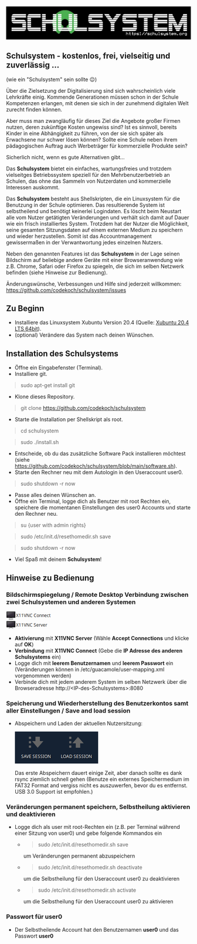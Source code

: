 ![schulsystem](https://github.com/codekoch/schulsystem/blob/main/Logo_website.jpg)
## Schulsystem - kostenlos, frei, vielseitig und zuverlässig ...
(wie ein "Schulsystem" sein sollte 😉)

Über die Zielsetzung der Digitalisierung sind sich wahrscheinlich viele Lehrkräfte einig. Kommende Generationen müssen schon in der Schule Kompetenzen erlangen, mit denen sie sich in der zunehmend digitalen Welt zurecht finden können. 

Aber muss man zwangläufig für dieses Ziel die Angebote großer Firmen nutzen, deren zukünftige Kosten ungewiss sind? Ist es sinnvoll, bereits Kinder in eine Abhängigkeit zu führen, von der sie sich später als Erwachsene nur schwer lösen können? Sollte eine Schule neben ihrem pädagogischen Auftrag auch Werbeträger für kommerzielle Produkte sein? 

Sicherlich nicht, wenn es gute Alternativen gibt...

Das <b>Schulsystem</b> bietet ein einfaches, wartungsfreies und trotzdem vielseitges Betriebssystem speziell für den Mehrbenutzerbetrieb an Schulen, das ohne das Sammeln von Nutzerdaten und kommerzielle Interessen auskommt. 

Das <b>Schulsystem</b> besteht aus Shellskripten, die ein Linuxsystem für die Benutzung in der Schule optimieren. Das resultierende System ist selbstheilend und benötigt keinerlei Logindaten. Es löscht beim Neustart alle vom Nutzer getätigten Veränderungen und verhält sich damit auf Dauer wie ein frisch installiertes System. Trotzdem hat der Nutzer die Möglichkeit, seine gesamten Sitzungsdaten auf einem externen Medium zu speichern und wieder herzustellen. Somit ist das Accountmanagement gewissermaßen in der Verwantwortung jedes einzelnen Nutzers.

Neben den genannten Features ist das <b>Schulsystem</b> in der Lage seinen Bildschirm auf beliebige andere Geräte mit einer Browseranwendung wie z.B. Chrome, Safari oder Firefox zu spiegeln, die sich im selben Netzwerk befinden (siehe Hinweise zur Bedienung).  

Änderungswünsche, Verbessungen und Hilfe sind jederzeit willkommen:
https://github.com/codekoch/schulsystem/issues

## Zu Beginn
- Installiere das Linuxsystem Xubuntu Version 20.4 (Quelle: <a href=https://xubuntu.org/>Xubuntu 20.4 LTS 64bit</a>).
- (optional) Verändere das System nach deinen Wünschen.
## Installation des Schulsystems
- Öffne ein Eingabefenster (Terminal).
- Installiere git.
> sudo apt-get install git
- Klone dieses Repository.
> git clone https://github.com/codekoch/schulsystem
- Starte die Installation per Shellskript als root. 
> cd schulsystem

> sudo ./install.sh
- Entscheide, ob du das zusätzliche Software Pack installieren möchtest (siehe https://github.com/codekoch/schulsystem/blob/main/software.sh).
- Starte den Rechner neu mit dem Autologin in den Useraccount user0. 
> sudo shutdown -r now
- Passe alles deinen Wünschen an.
- Öffne ein Terminal, logge dich als Benutzer mit root Rechten ein, speichere die momentanen Einstellungen des user0 Accounts und starte den Rechner neu.
> su {user with admin rights}

> sudo /etc/init.d/resethomedir.sh save

> sudo shutdown -r now
- Viel Spaß mit deinem <b>Schulsystem</b>!

## Hinweise zu Bedienung
### Bildschirmspiegelung / Remote Desktop Verbindung zwischen zwei Schulsystemen und anderen Systemen
![VNC](https://github.com/codekoch/schulsystem/blob/main/VNC.png)
- <b>Aktivierung</b> mit <b>X11VNC Server</b> (Wähle <b>Accept Connections</b> und klicke auf <b>OK</b>) 
- <b>Verbindung</b> mit <b>X11VNC Connect</b> (Gebe die <b>IP Adresse des anderen Schulsystems</b> ein)
- Logge dich mit <b>leerem Benutzernamen</b> und <b>leerem Passwort</b> ein (Veränderungen können in /etc/guacamole/user-mapping.xml vorgenommen werden)
- Verbinde dich mit jedem anderem System im selben Netzwerk über die Browseradresse http://\<IP-des-Schulsystems\>:8080

### Speicherung und Wiederherstellung des Benutzerkontos samt aller Einstellungen / Save and load session 
- Abspeichern und Laden der aktuellen Nutzersitzung:

  ![saveloadsession](https://github.com/codekoch/schulsystem/blob/main/saveLoadSession.png)
  
  Das erste Abspeichern dauert einige Zeit, aber danach sollte es dank rsync ziemlich schnell gehen
  (Benutze ein externes Speichermedium im FAT32 Format and vergiss nicht es auszuwerfen, bevor du es entfernst. USB 3.0 Support ist empfohlen.)

### Veränderungen permanent speichern, Selbstheilung aktivieren und deaktivieren
- Logge dich als user mit root-Rechten ein (z.B. per Terminal während einer Sitzung von user0) und gebe folgende Kommandos ein 
    
    - > sudo /etc/init.d/resethomedir.sh save

        um Veränderungen permanent abzuspeichern 

    - > sudo /etc/init.d/resethomedir.sh deactivate

        um die Selbstheilung für den Useraccount user0 zu deaktivieren

    - > sudo /etc/init.d/resethomedir.sh activate

        um die Selbstheilung für den Useraccount user0 zu aktivieren
        
### Passwort für user0
- Der Selbstheilende Account hat den Benutzernamen <b>user0</b> und das Passwort <b>user0</b> 

 
